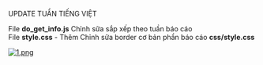 UPDATE TUẦN TIẾNG VIỆT

File <strong>do_get_info.js</strong> Chỉnh sữa sắp xếp theo tuần báo cáo <br>
File <strong>style.css</strong> - Thêm Chỉnh sữa border cơ bản phần báo cáo <strong>css/style.css</strong>

<a href="https://www.upsieutoc.com/image/xThbNt"><img src="https://www.upsieutoc.com/images/2019/05/04/1.md.png" alt="1.png" border="0" /></a>
